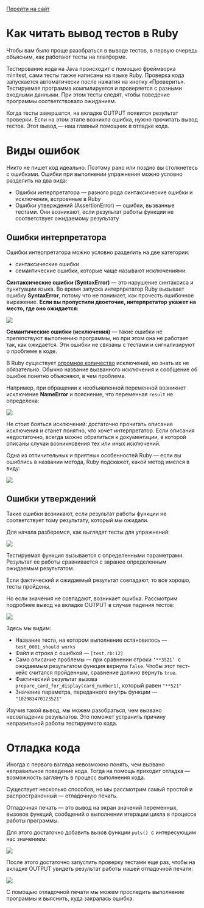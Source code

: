 [Перейти на сайт](https://ru.hexlet.io)

# Как читать вывод тестов в Ruby

Чтобы вам было проще разобраться в выводе тестов, в первую очередь объясним, как работают тесты на платформе.

Тестирование кода на Java происходит с помощью фреймворка minitest, сами тесты также написаны на языке Ruby. Проверка кода запускается автоматически после нажатия на кнопку «Проверить». Тестируемая программа компилируется и проверяется с разными входными данными. При этом тесты следят, чтобы поведение программы соответствовало ожиданиям.

Когда тесты завершатся, на вкладке OUTPUT появится результат проверки. Если на этом этапе возникла ошибка, нужно прочитать вывод тестов. Этот вывод — наш главный помощник в отладке кода.

# Виды ошибок

Никто не пишет код идеально. Поэтому рано или поздно вы столкнетесь с ошибками. Ошибки при выполнении упражнения можно условно разделить на два вида:

* Ошибки интерпретатора — разного рода синтаксические ошибки и исключения, встроенные в Ruby
* Ошибки утверждений (AssertionError) — ошибки, вызванные тестами. Они возникают, если результат работы функции не соответствует ожидаемому результату

## Ошибки интерпретатора

Ошибки интерпретатора можно условно разделить на две категории:

* синтаксические ошибки
* семантические ошибки, которые чаще называют исключениями.

**Синтаксические ошибки (SyntaxError)** — это нарушение синтаксиса и пунктуации языка. Во время запуска интерпретатор Ruby вызывает ошибку **SyntaxError**, потому что не понимает, как прочесть ошибочное выражение.
**Если вы пропустили двоеточие, интерпретатор укажет на место, где оно ожидается:**

![](https://files.carrotquest.app/knowledge-bases-images/articles/64033/64033-1727350280785-0rlqk2c3.png)

**Семантические ошибки (исключения)** — такие ошибки не препятствуют выполнению программы, но при этом она не работает так, как ожидается. Эти ошибки не связаны с тестами и сигнализируют о проблеме в коде.

В Ruby существует [огромное количество](https://ruby-doc.org/3.2.0/Exception.html) исключений, но знать их не обязательно. Обычно название вызванного исключения и сообщение об ошибке понятно объясняют, в чем проблема.

Например, при обращении к необъявленной переменной возникнет исключение **NameError** и пояснение, что переменная `result` не определена:

![](https://files.carrotquest.app/knowledge-bases-images/articles/64033/64033-1727350280840-jca65sl1.png)

Не стоит бояться исключений: достаточно прочитать описание исключения и станет понятно, что хочет интерпретатор. Если описания недостаточно, всегда можно обратиться к документации, в которой описаны случаи возникновения тех или иных исключений.

Одна из отличительных и приятных особенностей Ruby — если вы ошиблись в названии метода, Ruby подскажет, какой метод имелся в виду:

![](https://files.carrotquest.app/knowledge-bases-images/articles/64033/64033-1727350280476-9ajuu12d.png)

## Ошибки утверждений

Такие ошибки возникают, если результат работы функции не соответствует тому результату, который мы ожидали.

Для начала разберемся, как выглядят тесты для упражнений:

![](https://files.carrotquest.app/knowledge-bases-images/articles/64033/64033-1727350280882-43ixqked.png)

Тестируемая функция вызывается с определенными параметрами. Результат ее работы сравнивается с заранее определенным ожидаемым результатом.

Если фактический и ожидаемый результат совпадают, то все хорошо, тесты пройдены.

Но если значения не совпадают, возникает ошибка. Рассмотрим подробнее вывод на вкладке OUTPUT в случае падения тестов:

![](https://files.carrotquest.app/knowledge-bases-images/articles/64033/64033-1727350280910-5xnvvbot.png)

Здесь мы видим:

* Название теста, на котором выполнение остановилось — `test_0001_should works`
* Файл и строка с ошибкой — `[test.rb:12]`
* Само описание проблемы — при сравнении строки `‘**3521’`  с ожидаемым результатом функция вернула `false`. Чтобы этот тест-кейс считался пройденным, сравнение должно вернуть `true`.
* Фактический результат вызова `prepare_card_for_display(card_number1)`, который равен `"**521"`
* Значение параметра, переданного внутрь функции — `"102983470123521"`

Изучив такой вывод, мы можем разобраться, чем вызвано несовпадение результатов. Это поможет устранить причину неправильной работы тестируемого кода.

# Отладка кода

Иногда с первого взгляда невозможно понять, чем вызвано неправильное поведение кода. Тогда на помощь приходит отладка — возможность заглянуть в процесс выполнения кода.

Существует несколько способов, но мы рассмотрим самый простой и распространенный — отладочную печать.

Отладочная печать — это вывод на экран значений переменных, вызовов функций, сообщений о выполнении итерации цикла в процессе работы программы.

Для этого достаточно добавить вызов функции `puts()`  с интересующим нас значением:

![](https://files.carrotquest.app/knowledge-bases-images/articles/64033/64033-1727350280721-9p2xojvh.png)

После этого достаточно запустить проверку тестами еще раз, чтобы на вкладке OUTPUT увидеть результат работы нашей отладочной печати:

![](https://files.carrotquest.app/knowledge-bases-images/articles/64033/64033-1727350280318-6dysj1h1.png)

С помощью отладочной печати мы можем проследить выполнение программы и выяснить, куда закралась ошибка.
